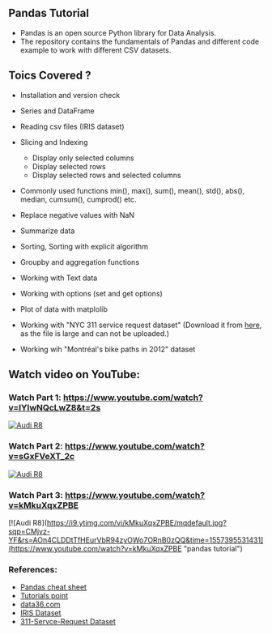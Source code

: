 ## Pandas Tutorial
- Pandas is an open source Python library for Data Analysis. 
- The repository contains the fundamentals of Pandas and different code example to work with different CSV datasets.

## Toics Covered ?
- Installation and version check
- Series and DataFrame
- Reading csv files (IRIS dataset)
- Slicing and Indexing
  - Display only selected columns
  - Display selected rows
  - Display selected rows and selected columns
- Commonly used functions min(), max(), sum(), mean(), std(), abs(), median, cumsum(), cumprod() etc. 
- Replace negative values with NaN
- Summarize data
- Sorting, Sorting with explicit algorithm
- Groupby and aggregation functions
- Working with Text data
- Working with options (set and get options)
- Plot of data with matplolib


- Working with "NYC 311 service request dataset" (Download it from [here](https://nycopendata.socrata.com/Social-Services/311-Service-Requests-from-2010-to-Present/erm2-nwe9), as the file is large and can not be uploaded.)
- Working wih "Montréal's bike paths in 2012" dataset

## Watch video on YouTube:

### Watch Part 1: https://www.youtube.com/watch?v=IYIwNQcLwZ8&t=2s
[![Audi R8](https://i9.ytimg.com/vi/IYIwNQcLwZ8/mqdefault.jpg?sqp=CJztz-YF&rs=AOn4CLAuk6xXlYiN7GyrnvFwt7hcyxLe9Q&time=1557395337489)](https://www.youtube.com/watch?v=IYIwNQcLwZ8&t=2s "pandas tutorial")

### Watch Part 2: https://www.youtube.com/watch?v=sGxFVeXT_2c
[![Audi R8](https://i9.ytimg.com/vi/sGxFVeXT_2c/mqdefault.jpg?sqp=CMjvz-YF&rs=AOn4CLD8A96rHTWp8GX8KmrakGlN8q8DKA&time=1557395529504)](https://www.youtube.com/watch?v=sGxFVeXT_2c "pandas tutorial")

### Watch Part 3: https://www.youtube.com/watch?v=kMkuXqxZPBE
[![Audi R8](https://i9.ytimg.com/vi/kMkuXqxZPBE/mqdefault.jpg?sqp=CMjvz-YF&rs=AOn4CLDDtTfHEurVbR94zyOWo7ORnB0zQQ&time=1557395531431](https://www.youtube.com/watch?v=kMkuXqxZPBE "pandas tutorial")

### References:
- [Pandas cheat sheet](https://github.com/pandas-dev/pandas/blob/master/doc/cheatsheet/Pandas_Cheat_Sheet.pdf)
- [Tutorials point](https://www.tutorialspoint.com/python_pandas/index.htm)
- [data36.com](https://data36.com/pandas-tutorial-3-important-data-formatting-methods-merge-sort-reset_index-fillna/)
- [IRIS Dataset](https://archive.ics.uci.edu/ml/datasets/iris)
- [311-Servce-Request Dataset](https://nycopendata.socrata.com/Social-Services/311-Service-Requests-from-2010-to-Present/erm2-nwe9)
